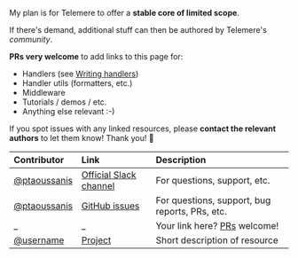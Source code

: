 My plan is for Telemere to offer a **stable core of limited scope**.

If there's demand, additional stuff can then be authored by Telemere's *community*.

**PRs very welcome** to add links to this page for:

- Handlers (see [Writing handlers](./4-Handlers#writing-handlers))
- Handler utils (formatters, etc.)
- Middleware
- Tutorials / demos / etc.
- Anything else relevant :-)

If you spot issues with any linked resources, please **contact the relevant authors** to let them know! Thank you! 🙏

| Contributor                                    | Link                                                                        | Description                                                   |
| :--------------------------------------------- | :-------------------------------------------------------------------------- | :------------------------------------------------------------ |
| [@ptaoussanis](https://github.com/ptaoussanis) | [Official Slack channel](https://clojurians.slack.com/archives/C06ALA6EEUA) | For questions, support, etc.                                  |
| [@ptaoussanis](https://github.com/ptaoussanis) | [GitHub issues](https://github.com/taoensso/telemere/issues)                | For questions, support, bug reports, PRs, etc.                |
| _                                              | _                                                                           | Your link here? [PRs](../wiki#contributions-welcome) welcome! |
| [@username](https://github.com/username)       | [Project](https://github.com/username/project)                              | Short description of resource                                 |
